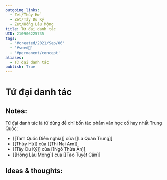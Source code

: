 ```yaml
---
outgoing_links:
  - Zet/Thủy Hử
  - Zet/Tây Du Ký
  - Zet/Hồng Lâu Mộng
title: Tứ đại danh tác
UID: 210906225735
tags:
  - '#created/2021/Sep/06'
  - '#seed🥜'
  - '#permanent/concept'
aliases:
  - Tứ đại danh tác
publish: True
---
```

# Tứ đại danh tác

## Notes:
Tứ đại danh tác là từ dùng để chỉ bốn tác phẩm văn học cổ hay nhất Trung Quốc:

- [[Tam Quốc Diễn nghĩa]] của [[La Quán Trung]]
- [[Thủy Hử]] của [[Thi Nại Am]]
- [[Tây Du Ký]] của [[Ngô Thừa Ân]]
- [[Hồng Lâu Mộng]] của [[Tào Tuyết Cần]]

## Ideas & thoughts:
